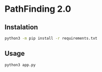 # PathFinding 2.0

## Instalation
```bash
python3 -m pip install -r requirements.txt
```

## Usage
```bash
python3 app.py
```
